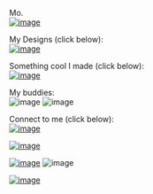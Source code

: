 Mo. </br>
<a href="https://www.britannica.com/topic/Homo-sapiens" target="_blank" >![image](https://img.shields.io/badge/Breed%20Type-Homosapiens-50C878?style=for-the-badge&logo=ApacheCassandra&logoColor=white) </a>

My Designs (click below): </br>
<a href="https://www.pinterest.com/mlyk1234/_created/"> ![image](https://img.shields.io/badge/Pinterest-%23E60023.svg?&style=for-the-badge&logo=Pinterest&logoColor=white) </a>

Something cool I made (click below): </br>
<a href="https://opensea.io/assets/0x495f947276749ce646f68ac8c248420045cb7b5e/52180486101746375649058139402698652356416839793934344850186858214516047478785">![image](https://img.shields.io/badge/NFT-BitSlayer-blue?style=for-the-badge&logo=appveyor) </a>

My buddies: </br>
![image](https://img.shields.io/badge/Postman-FF6C37?style=for-the-badge&logo=Postman&logoColor=white)
![image](https://img.shields.io/badge/Visual_Studio_Code-0078D4?style=for-the-badge&logo=visual%20studio%20code&logoColor=whit)


Connect to me (click below): </br>
<a href="mailto:leeyondking@gmail.com"> ![image](https://img.shields.io/badge/Gmail-D14836?style=for-the-badge&logo=gmail&logoColor=white) </a>

<a href="https://discordapp.com/users/301396666655834114">![image](https://img.shields.io/badge/Discord-5865F2?style=for-the-badge&logo=discord&logoColor=white)</a>

<a href="https://www.reddit.com/user/XueHuaPiaoPiau">![image](https://img.shields.io/badge/Reddit-FF4500?style=for-the-badge&logo=reddit&logoColor=white)</a> ![image](https://img.shields.io/reddit/user-karma/combined/XueHuaPiaoPiau?color=FF4500&label=Karma&logo=reddit&style=for-the-badge)

<a href="https://www.reddit.com/user/XueHuaPiaoPiau">![image](https://img.shields.io/badge/Twitch-9146FF?style=for-the-badge&logo=twitch&logoColor=white)</a>




<!---
mlyk1234/mlyk1234 is a ✨ special ✨ repository because its `README.md` (this file) appears on your GitHub profile.
You can click the Preview link to take a look at your changes.
--->
